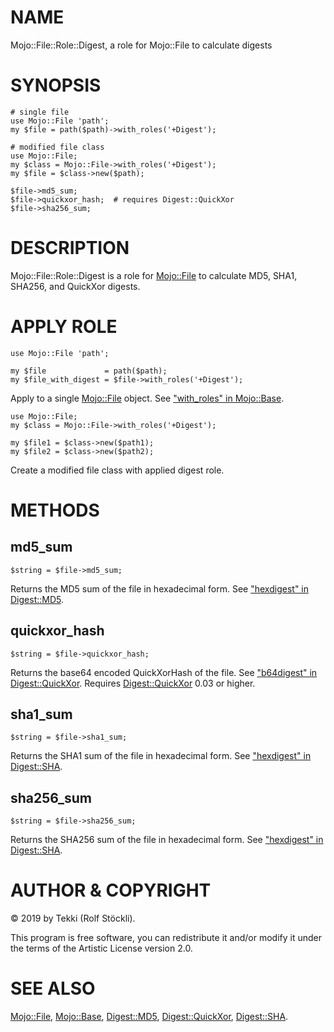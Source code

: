 # NAME

Mojo::File::Role::Digest, a role for Mojo::File to calculate digests

# SYNOPSIS

    # single file
    use Mojo::File 'path';
    my $file = path($path)->with_roles('+Digest');

    # modified file class
    use Mojo::File;
    my $class = Mojo::File->with_roles('+Digest');
    my $file = $class->new($path);

    $file->md5_sum;
    $file->quickxor_hash;  # requires Digest::QuickXor
    $file->sha256_sum;

# DESCRIPTION

Mojo::File::Role::Digest is a role for [Mojo::File](https://metacpan.org/pod/Mojo%3A%3AFile) to calculate MD5, SHA1, SHA256, and QuickXor digests.

# APPLY ROLE

    use Mojo::File 'path';

    my $file             = path($path);
    my $file_with_digest = $file->with_roles('+Digest');

Apply to a single [Mojo::File](https://metacpan.org/pod/Mojo%3A%3AFile) object. See ["with\_roles" in Mojo::Base](https://metacpan.org/pod/Mojo%3A%3ABase#with_roles).

    use Mojo::File;
    my $class = Mojo::File->with_roles('+Digest');

    my $file1 = $class->new($path1);
    my $file2 = $class->new($path2);

Create a modified file class with applied digest role.

# METHODS

## md5\_sum

    $string = $file->md5_sum;

Returns the MD5 sum of the file in hexadecimal form. See ["hexdigest" in Digest::MD5](https://metacpan.org/pod/Digest%3A%3AMD5#hexdigest).

## quickxor\_hash

    $string = $file->quickxor_hash;

Returns the base64 encoded QuickXorHash of the file. See ["b64digest" in Digest::QuickXor](https://metacpan.org/pod/Digest%3A%3AQuickXor#b64digest).
Requires [Digest::QuickXor](https://metacpan.org/pod/Digest%3A%3AQuickXor) 0.03 or higher.

## sha1\_sum

    $string = $file->sha1_sum;

Returns the SHA1 sum of the file in hexadecimal form. See ["hexdigest" in Digest::SHA](https://metacpan.org/pod/Digest%3A%3ASHA#hexdigest).

## sha256\_sum

    $string = $file->sha256_sum;

Returns the SHA256 sum of the file in hexadecimal form. See ["hexdigest" in Digest::SHA](https://metacpan.org/pod/Digest%3A%3ASHA#hexdigest).

# AUTHOR & COPYRIGHT

© 2019 by Tekki (Rolf Stöckli).

This program is free software, you can redistribute it and/or modify it under the terms of the Artistic License version 2.0.

# SEE ALSO

[Mojo::File](https://metacpan.org/pod/Mojo%3A%3AFile), [Mojo::Base](https://metacpan.org/pod/Mojo%3A%3ABase), [Digest::MD5](https://metacpan.org/pod/Digest%3A%3AMD5), [Digest::QuickXor](https://metacpan.org/pod/Digest%3A%3AQuickXor), [Digest::SHA](https://metacpan.org/pod/Digest%3A%3ASHA).

